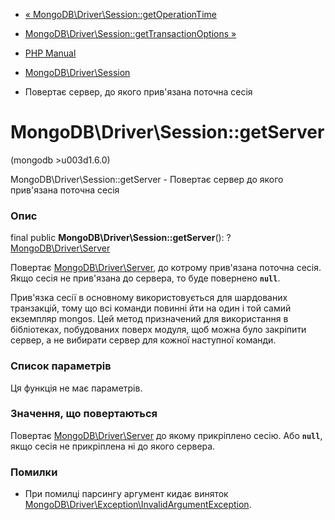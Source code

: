 - [«
MongoDB\Driver\Session::getOperationTime](mongodb-driver-session.getoperationtime.md)
- [MongoDB\Driver\Session::getTransactionOptions
»](mongodb-driver-session.gettransactionoptions.md)

- [PHP Manual](index.md)
- [MongoDB\Driver\Session](class.mongodb-driver-session.md)
- Повертає сервер, до якого прив'язана поточна сесія

# MongoDB\Driver\Session::getServer

(mongodb \>u003d1.6.0)

MongoDB\Driver\Session::getServer - Повертає сервер до якого
прив'язана поточна сесія

### Опис

final public **MongoDB\Driver\Session::getServer**():
?[MongoDB\Driver\Server](class.mongodb-driver-server.md)

Повертає [MongoDB\Driver\Server](class.mongodb-driver-server.md), до
котрому прив'язана поточна сесія. Якщо сесія не прив'язана до сервера,
то буде повернено **`null`**.

Прив'язка сесії в основному використовується для шардованих транзакцій,
тому що всі команди повинні йти на один і той самий екземпляр mongos. Цей
метод призначений для використання в бібліотеках, побудованих поверх
модуля, щоб можна було закріпити сервер, а не вибирати сервер для
кожної наступної команди.

### Список параметрів

Ця функція не має параметрів.

### Значення, що повертаються

Повертає [MongoDB\Driver\Server](class.mongodb-driver-server.md) до
якому прикріплено сесію. Або **`null`**, якщо сесія не прикріплена
ні до якого сервера.

### Помилки

- При помилці парсингу аргумент кидає виняток
[MongoDB\Driver\Exception\InvalidArgumentException](class.mongodb-driver-exception-invalidargumentexception.md).
